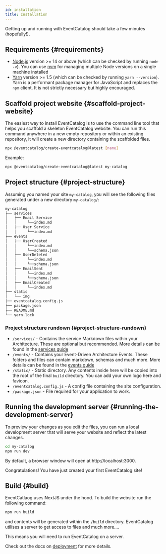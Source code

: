 ```yaml
---
id: installation
title: Installation
---
```


Getting up and running with EventCatalog should take a few minutes (hopefully!).

## Requirements {#requirements}

- [Node.js](https://nodejs.org/en/download/) version >= 14 or above (which can be checked by running `node -v`). You can use [nvm](https://github.com/nvm-sh/nvm) for managing multiple Node versions on a single machine installed
- [Yarn](https://yarnpkg.com/en/) version >= 1.5 (which can be checked by running `yarn --version`). Yarn is a performant package manager for JavaScript and replaces the `npm` client. It is not strictly necessary but highly encouraged.

## Scaffold project website {#scaffold-project-website}

The easiest way to install EventCatalog is to use the command line tool that helps you scaffold a skeleton EventCatalog website. You can run this command anywhere in a new empty repository or within an existing repository, it will create a new directory containing the scaffolded files.

```bash
npx @eventcatalog/create-eventcatalog@latest [name]
```

Example:

```bash
npx @eventcatalog/create-eventcatalog@latest my-catalog
```

## Project structure {#project-structure}

Assuming you named your site `my-catalog`, you will see the following files generated under a new directory `my-catalog/`:

```sh
my-catalog
├── services
│   ├── Email Service
│   │     └──index.md
│   ├── User Service
│   │     └──index.md
├── events
│   ├── UserCreated
│   │     └──index.md
│   │     └──schema.json
│   ├── UserDeleted
│   │     └──index.md
│   │     └──schema.json
│   ├── EmailSent
│   │     └──index.md
│   │     └──schema.json
│   ├── EmailCreated
│   │     └──index.md
├── static
│   └── img
├── eventcatalog.config.js
├── package.json
├── README.md
└── yarn.lock
```

### Project structure rundown {#project-structure-rundown}

- `/services/` - Contains the service Markdown files within your Architecture. These are optional but recommended. More details can be found in the [services guide](guide)
- `/events/` - Contains your Event-Driven Architecture Events. These folders and files can contain markdown, schemas and much more. More details can be found in the [events guide](guide)
- `/static/` - Static directory. Any contents inside here will be copied into the root of the final `build` directory. You can add your own logo here and favicon.
- `/eventcatalog.config.js` - A config file containing the site configuration.
- `/package.json` - File required for your application to work.


## Running the development server {#running-the-development-server}

To preview your changes as you edit the files, you can run a local development server that will serve your website and reflect the latest changes.

```bash
cd my-catalog
npm run dev
```

By default, a browser window will open at http://localhost:3000.

Congratulations! You have just created your first EventCatalog site!

## Build {#build}

EventCatlaog uses NextJS under the hood. To build the website run the following command:

```bash
npm run build
```

and contents will be generated within the `/build` directory. EventCatalog utilises a server to get access to files and much more....

This means you will need to run EventCatalog on a server.

Check out the docs on [deployment](deployment.mdx) for more details.
